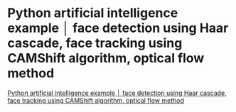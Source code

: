 # Python artificial intelligence example │ face detection using Haar cascade, face tracking using CAMShift algorithm, optical flow method
[Python artificial intelligence example │ face detection using Haar cascade, face tracking using CAMShift algorithm, optical flow method](https://aiwithcloud.com/2022/09/19/python_artificial_intelligence_example_%e2%94%82_face_detection_using_haar_cascade_face_tracking_using_camshift_algorithm_optical_flow_method/)